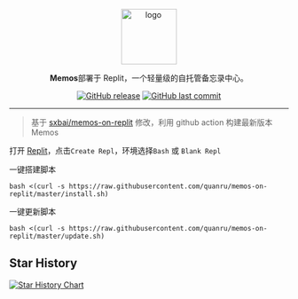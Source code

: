 <p align="center">
<a href="https://usememos.com/"><img height="100px" alt="logo" src="https://usememos.com/logo.png"/></a>
</p>

<p align="center"><b>Memos</b>部署于 Replit，一个轻量级的自托管备忘录中心。</p>

<p align="center">
<a href="https://github.com/quanru/memos-on-replit/releases"><img alt="GitHub release" src="https://img.shields.io/github/release/quanru/memos-on-replit.svg?style=flat-square&include_prereleases" /></a>
<a href="https://github.com/quanru/memos-on-replit/commits"><img alt="GitHub last commit" src="https://img.shields.io/github/last-commit/quanru/memos-on-replit.svg?style=flat-square" /></a>

---

> 基于 [sxbai/memos-on-replit](https://github.com/sxbai/memos-on-replit) 修改，利用 github action 构建最新版本 Memos

打开 [Replit](https://replit.com/)，点击`Create Repl`，环境选择`Bash` 或 `Blank Repl`

一键搭建脚本

```
bash <(curl -s https://raw.githubusercontent.com/quanru/memos-on-replit/master/install.sh)
```

一键更新脚本

```
bash <(curl -s https://raw.githubusercontent.com/quanru/memos-on-replit/master/update.sh)
```

## Star History

[![Star History Chart](https://api.star-history.com/svg?repos=quanru/memos-on-replit&type=Date)](https://star-history.com/#quanru/memos-on-replit&Date)
